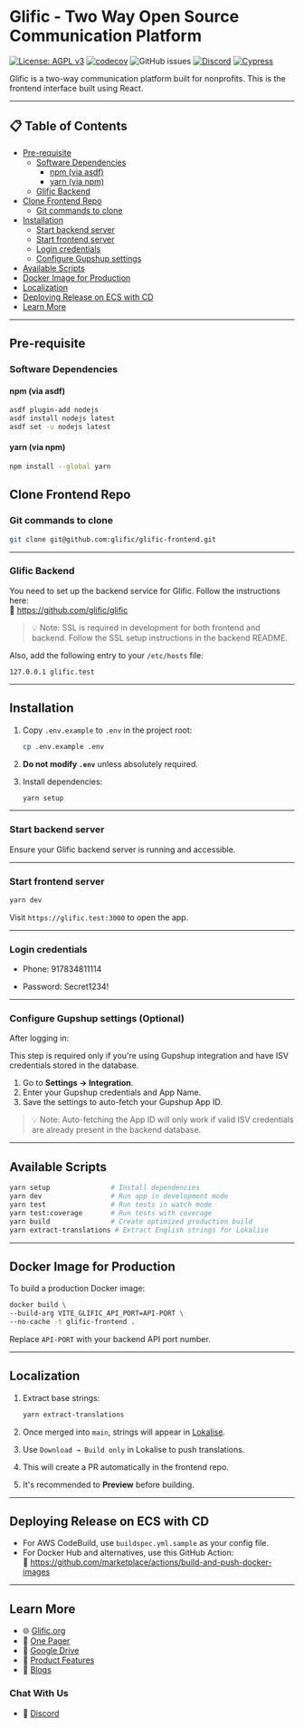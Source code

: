 # Glific - Two Way Open Source Communication Platform

[![License: AGPL v3](https://img.shields.io/badge/License-AGPL%20v3-blue.svg)](https://www.gnu.org/licenses/agpl-3.0)
[![codecov](https://codecov.io/gh/glific/glific-frontend/graph/badge.svg?token=5OT73SIVT4)](https://codecov.io/gh/glific/glific-frontend)
![GitHub issues](https://img.shields.io/github/issues-raw/glific/glific-frontend)
[![Discord](https://img.shields.io/discord/717975833226248303.svg?label=&logo=discord&logoColor=ffffff&color=7389D8&labelColor=6A7EC2)](https://discord.gg/MVf2KF)
[![Cypress](https://img.shields.io/endpoint?url=https://dashboard.cypress.io/badge/detailed/ocex65/master&style=flat&logo=cypress)](https://dashboard.cypress.io/projects/ocex65/runs)

Glific is a two-way communication platform built for nonprofits. This is the frontend interface built using React.

---

## 📋 Table of Contents
- [Pre-requisite](#pre-requisite)
  - [Software Dependencies](#software-dependencies)
    - [npm (via asdf)](#npm-via-asdf)
    - [yarn (via npm)](#yarn-via-npm)
  - [Glific Backend](#glific-backend)
- [Clone Frontend Repo](#clone-frontend-repo)
  - [Git commands to clone](#git-commands-to-clone)
- [Installation](#installation)
  - [Start backend server](#start-backend-server)
  - [Start frontend server](#start-frontend-server)
  - [Login credentials](#login-credentials)
  - [Configure Gupshup settings](#configure-gupshup-settings-optional)
- [Available Scripts](#available-scripts)
- [Docker Image for Production](#docker-image-for-production)
- [Localization](#localization)
- [Deploying Release on ECS with CD](#deploying-release-on-ecs-with-cd)
- [Learn More](#learn-more)

---

## Pre-requisite

### Software Dependencies

#### npm (via asdf)

```bash
asdf plugin-add nodejs
asdf install nodejs latest
asdf set -u nodejs latest 
```

#### yarn (via npm)

```bash
npm install --global yarn
```

## Clone Frontend Repo

### Git commands to clone

```bash
git clone git@github.com:glific/glific-frontend.git
```

---

### Glific Backend

You need to set up the backend service for Glific. Follow the instructions here:  
🔗 https://github.com/glific/glific

> 💡 Note: SSL is required in development for both frontend and backend. Follow the SSL setup instructions in the backend README.

Also, add the following entry to your `/etc/hosts` file:

```
127.0.0.1 glific.test
```

---

## Installation

1. Copy `.env.example` to `.env` in the project root:

   ```bash
   cp .env.example .env
   ```

2. **Do not modify `.env`** unless absolutely required.
3. Install dependencies:

   ```bash
   yarn setup
   ```

---

### Start backend server

Ensure your Glific backend server is running and accessible.

---

### Start frontend server

```bash
yarn dev
```

Visit `https://glific.test:3000` to open the app.

---

### Login credentials

* Phone: 917834811114

* Password: Secret1234!

---

### Configure Gupshup settings (Optional)

After logging in:


This step is required only if you're using Gupshup integration and have ISV credentials stored in the database.

1. Go to **Settings → Integration**.
2. Enter your Gupshup credentials and App Name.
3. Save the settings to auto-fetch your Gupshup App ID.

> 💡 Note: Auto-fetching the App ID will only work if valid ISV credentials are already present in the backend database.

---

## Available Scripts

```bash
yarn setup               # Install dependencies
yarn dev                 # Run app in development mode
yarn test                # Run tests in watch mode
yarn test:coverage       # Run tests with coverage
yarn build               # Create optimized production build
yarn extract-translations # Extract English strings for Lokalise
```

---

## Docker Image for Production

To build a production Docker image:

```bash
docker build \
--build-arg VITE_GLIFIC_API_PORT=API-PORT \
--no-cache -t glific-frontend .
```

Replace `API-PORT` with your backend API port number.

---

## Localization

1. Extract base strings:

   ```bash
   yarn extract-translations
   ```

2. Once merged into `main`, strings will appear in [Lokalise](https://lokalise.com).
3. Use `Download → Build only` in Lokalise to push translations.
4. This will create a PR automatically in the frontend repo.
5. It's recommended to **Preview** before building.

---

## Deploying Release on ECS with CD

- For AWS CodeBuild, use `buildspec.yml.sample` as your config file.
- For Docker Hub and alternatives, use this GitHub Action:  
  🔗 https://github.com/marketplace/actions/build-and-push-docker-images

---

## Learn More

- 🌐 [Glific.org](https://glific.org/)
- 📄 [One Pager](https://docs.google.com/document/d/1XYxNvIYzNyX2Ve99-HrmTC8utyBFaf_Y7NP1dFYxI9Q/edit?usp=sharing)
- 📁 [Google Drive](https://glific.github.io/docs/docs/intro)
- 📝 [Product Features](https://glific.github.io/docs/docs/category/product-features)
- 📰 [Blogs](https://glific.org/blogs/)
### Chat With Us  
- 💬 [Discord](https://discord.gg/scsrGUw)
